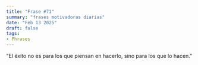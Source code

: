 ```yaml
---
title: "Frase #71"
summary: "frases motivadoras diarias"
date: "Feb 13 2025"
draft: false
tags:
- Phrases
---
```


"El éxito no es para los que piensan en hacerlo, sino para los que lo hacen."
